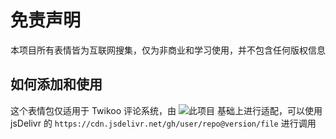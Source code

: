 # 免责声明
本项目所有表情皆为互联网搜集，仅为非商业和学习使用，并不包含任何版权信息

## 如何添加和使用
这个表情包仅适用于 Twikoo 评论系统，由 ![此项目](https://github.com/lrhtony/BiliEmoji) 基础上进行适配，可以使用 jsDelivr 的 `https://cdn.jsdelivr.net/gh/user/repo@version/file` 进行调用
